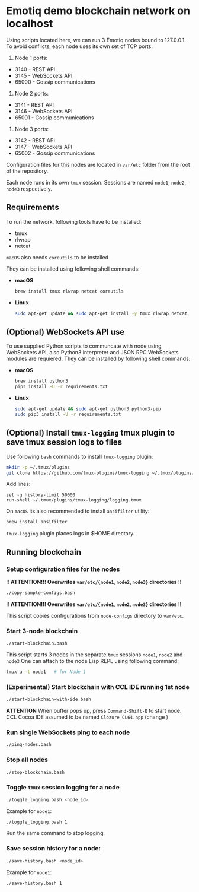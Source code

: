# Emotiq demo blockchain network on localhost

Using scripts located here, we can run 3 Emotiq nodes bound to 127.0.0.1.
To avoid conflicts, each node uses its own set of TCP ports:

1. Node 1 ports:
  * 3140 - REST API
  * 3145 - WebSockets API
  * 65000 - Gossip communications
1. Node 2 ports:
  * 3141 - REST API
  * 3146 - WebSockets API
  * 65001 - Gossip communications
1. Node 3 ports:
  * 3142 - REST API
  * 3147 - WebSockets API
  * 65002 - Gossip communications

Configuration files for this nodes are located in `var/etc` folder from the root of the repository.

Each node runs in its own `tmux` session. Sessions are named `node1`, `node2`, `node3` respectively.

## Requirements

To run the network, following tools have to be installed:
* tmux
* rlwrap
* netcat

`macOS` also needs `coreutils` to be installed

They can be installed using following shell commands:

* **macOS**
  ```bash
  brew install tmux rlwrap netcat coreutils
  ```
* **Linux**
  ```bash
  sudo apt-get update && sudo apt-get install -y tmux rlwrap netcat
  ```

## (Optional) WebSockets API use

To use supplied Python scripts to communcate with node using WebSockets API, also Python3 interpreter and JSON RPC WebSockets modules are requiered. They can be installed by following shell commands:
* **macOS**
  ```bash
  brew install python3
  pip3 install -U -r requirements.txt
  ```
* **Linux**
  ```bash
  sudo apt-get update && sudo apt-get python3 python3-pip
  sudo pip3 install -U -r requirements.txt
  ```

## (Optional) Install `tmux-logging` tmux plugin to save tmux session logs to files

Use following `bash` commands to install `tmux-logging` plugin:
```bash
mkdir -p ~/.tmux/plugins
git clone https://github.com/tmux-plugins/tmux-logging ~/.tmux/plugins/tmux-logging
```
Add lines:
```
set -g history-limit 50000
run-shell ~/.tmux/plugins/tmux-logging/logging.tmux
```
On `macOS` its also recommended to install `ansifilter` utility:
```bash
brew install ansifilter
```

`tmux-logging` plugin places logs in $HOME directory.

## Running blockchain

### Setup configuration files for the nodes
:bangbang: **ATTENTION!!! Overwrites `var/etc/{node1,node2,node3}` directories** :bangbang:
```bash
./copy-sample-configs.bash
```
:bangbang: **ATTENTION!!! Overwrites `var/etc/{node1,node2,node3}` directories** :bangbang:

This script copies configurations from `node-configs` directory to `var/etc`.

### Start 3-node blockchain
```bash
./start-blockchain.bash
```

This script starts 3 nodes in the separate `tmux` sessions `node1`, `node2` and `node3`
One can attach to the node Lisp REPL using following command:
```bash
tmux a -t node1   # for Node 1
```

### (Experimental) Start blockchain with CCL IDE running 1st node
```bash
./start-blockchain-with-ide.bash
```

**ATTENTION** When buffer pops up, press `Command-Shift-E` to start node.
CCL Cocoa IDE assumed to be named `Clozure CL64.app` (change )



### Run single WebSockets ping to each node
```bash
./ping-nodes.bash
```

### Stop all nodes
```bash
./stop-blockchain.bash
```

### Toggle `tmux` session logging for a node
```bash
./toggle_logging.bash <node_id>
```
Example for `node1`:
```bash
./toggle_logging.bash 1
```
Run the same command to stop logging.

### Save session history for a node:
```bash
./save-history.bash <node_id>
```
Example for `node1`:
```bash
./save-history.bash 1
```
